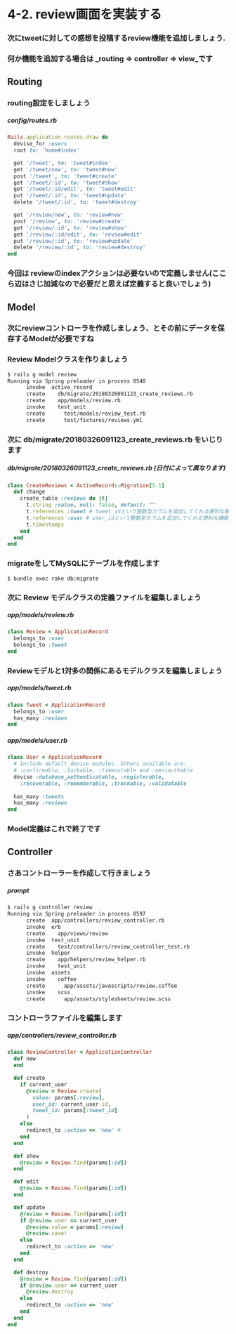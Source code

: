 # 4-2. review画面を実装する

### 次にtweetに対しての感想を投稿するreview機能を追加しましょう.

### 何か機能を追加する場合は _routing => controller => view_です

## Routing

### routing設定をしましょう

##### config/routes.rb
```ruby
Rails.application.routes.draw do
  devise_for :users
  root to: 'home#index'

  get '/tweet', to: 'tweet#index'
  get '/tweet/new', to: 'tweet#new'
  post '/tweet', to: 'tweet#create'
  get '/tweet/:id', to: 'tweet#show'
  get '/tweet/:id/edit', to: 'tweet#edit'
  put '/tweet/:id', to: 'tweet#update'
  delete '/tweet/:id', to: 'tweet#destroy'

  get '/review/new', to: 'review#new'
  post '/review', to: 'review#create'
  get '/review/:id', to: 'review#show'
  get '/review/:id/edit', to: 'review#edit'
  put '/review/:id', to: 'review#update'
  delete '/review/:id', to: 'review#destroy'
end

```

### 今回は reviewのindexアクションは必要ないので定義しません(ここら辺はさじ加減なので必要だと思えば定義すると良いでしょう)

## Model

### 次にreviewコントローラを作成しましょう、とその前にデータを保存するModelが必要ですね

### Review Modelクラスを作りましょう

```bash
$ rails g model review
Running via Spring preloader in process 8540
      invoke  active_record
      create    db/migrate/20180326091123_create_reviews.rb
      create    app/models/review.rb
      invoke    test_unit
      create      test/models/review_test.rb
      create      test/fixtures/reviews.yml
```

### 次に db/migrate/20180326091123_create_reviews.rb をいじります

##### db/migrate/20180326091123_create_reviews.rb (日付によって異なります)
```ruby
class CreateReviews < ActiveRecord::Migration[5.1]
  def change
    create_table :reviews do |t|
      t.string :value, null: false, default: ""
      t.references :tweet # tweet_idという整数型カラムを追加してくれる便利な機能です
      t.references :user # user_idという整数型カラムを追加してくれる便利な機能です
      t.timestamps
    end
  end
end

```

### migrateをしてMySQLにテーブルを作成します

```bash
$ bundle exec rake db:migrate
```

### 次に Review モデルクラスの定義ファイルを編集しましょう

##### app/models/review.rb
```ruby
class Review < ApplicationRecord
  belongs_to :user
  belongs_to :tweet
end

```

### Reviewモデルと1対多の関係にあるモデルクラスを編集しましょう

##### app/models/tweet.rb
```ruby
class Tweet < ApplicationRecord
  belongs_to :user
  has_many :reviews
end

```

##### app/models/user.rb
```ruby
class User < ApplicationRecord
  # Include default devise modules. Others available are:
  # :confirmable, :lockable, :timeoutable and :omniauthable
  devise :database_authenticatable, :registerable,
    :recoverable, :rememberable, :trackable, :validatable
  
  has_many :tweets
  has_many :reviews
end

```

### Model定義はこれで終了です

## Controller

### さあコントローラーを作成して行きましょう

##### prompt
```bash
$ rails g controller review
Running via Spring preloader in process 8597
      create  app/controllers/review_controller.rb
      invoke  erb
      create    app/views/review
      invoke  test_unit
      create    test/controllers/review_controller_test.rb
      invoke  helper
      create    app/helpers/review_helper.rb
      invoke    test_unit
      invoke  assets
      invoke    coffee
      create      app/assets/javascripts/review.coffee
      invoke    scss
      create      app/assets/stylesheets/review.scss
```

### コントローラファイルを編集します

##### app/controllers/review_controller.rb
```ruby
class ReviewController < ApplicationController
  def new
  end

  def create
    if current_user
      @review = Review.create(
        value: params[:review],
        user_id: current_user.id,
        tweet_id: params[:tweet_id]
      )
    else
      redirect_to :action => 'new' # 
    end
  end

  def show
    @review = Review.find(params[:id])
  end

  def edit
    @review = Review.find(params[:id])
  end

  def update
    @review = Review.find(params[:id])
    if @review.user == current_user
      @review.value = params[:review]
      @review.save!
    else
      redirect_to :action => 'new'
    end
  end

  def destroy
    @review = Review.find(params[:id])
    if @review.user == current_user
      @review.destroy
    else
      redirect_to :action => 'new'
    end
  end
end

```

